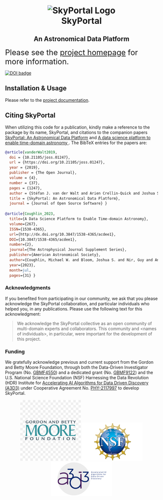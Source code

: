<h1 align="center">
  <br>
  <img
    src="https://github.com/skyportal/skyportal/raw/main/static/images/skyportal_logo.png"
    alt="SkyPortal Logo"
    width="100px"
  />
  <br>
  SkyPortal
  <br>
</h1>

<h2 align="center">
An Astronomical Data Platform
</h2>

<p>
  <span style="font-size: 180%;">
  Please see the <a href="https://skyportal.io">project homepage</a> for more information.
  </span>
</p>

<p>
  <a style="border-width:0" href="https://doi.org/10.21105/joss.01247">
    <img src="http://joss.theoj.org/papers/10.21105/joss.01247/status.svg" alt="DOI badge" >
  </a>
</p>

## Installation & Usage

Please refer to the <a href="https://skyportal.io/docs">project documentation</a>.

## Citing SkyPortal

When utilizing this code for a publication, kindly make a reference to the package by its name, SkyPortal, and citations to the companion papers [SkyPortal: An Astronomical Data Platform](https://joss.theoj.org/papers/10.21105/joss.01247) and [A data science platform to enable time-domain astronomy
](https://iopscience.iop.org/article/10.3847/1538-4365/acdee1). The BibTeX entries for the papers are:
```bibtex
@article{vanderWalt2019,
  doi = {10.21105/joss.01247},
  url = {https://doi.org/10.21105/joss.01247},
  year = {2019},
  publisher = {The Open Journal},
  volume = {4},
  number = {37},
  pages = {1247},
  author = {Stéfan J. van der Walt and Arien Crellin-Quick and Joshua S. Bloom},
  title = {SkyPortal: An Astronomical Data Platform},
  journal = {Journal of Open Source Software} }

@article{Coughlin_2023,
  title={A Data Science Platform to Enable Time-domain Astronomy},
  volume={267},
  ISSN={1538-4365},
  url={http://dx.doi.org/10.3847/1538-4365/acdee1},
  DOI={10.3847/1538-4365/acdee1},
  number={2},
  journal={The Astrophysical Journal Supplement Series},
  publisher={American Astronomical Society},
  author={Coughlin, Michael W. and Bloom, Joshua S. and Nir, Guy and Antier, Sarah and du Laz, Theophile Jegou and van der Walt, Stéfan and Crellin-Quick, Arien and Culino, Thomas and Duev, Dmitry A. and Goldstein, Daniel A. and Healy, Brian F. and Karambelkar, Viraj and Lilleboe, Jada and Shin, Kyung Min and Singer, Leo P. and Ahumada, Tomás and Anand, Shreya and Bellm, Eric C. and Dekany, Richard and Graham, Matthew J. and Kasliwal, Mansi M. and Kostadinova, Ivona and Kiendrebeogo, R. Weizmann and Kulkarni, Shrinivas R. and Jenkins, Sydney and LeBaron, Natalie and Mahabal, Ashish A. and Neill, James D. and Parazin, B. and Peloton, Julien and Perley, Daniel A. and Riddle, Reed and Rusholme, Ben and van Santen, Jakob and Sollerman, Jesper and Stein, Robert and Turpin, D. and Wold, Avery and Amat, Carla and Bonnefon, Adrien and Bonnefoy, Adrien and Flament, Manon and Kerkow, Frank and Kishore, Sulekha and Jani, Shloke and Mahanty, Stephen K. and Liu, Céline and Llinares, Laura and Makarison, Jolyane and Olliéric, Alix and Perez, Inès and Pont, Lydie and Sharma, Vyom},
  year={2023},
  month=jul,
  pages={31} }
```

### Acknowledgments
If you benefited from participating in our community, we ask that you please acknowledge the SkyPortal collaboration, and particular individuals who helped you, in any publications.
Please use the following text for this acknowledgment:
  > We acknowledge the SkyPortal collective as an open community of multi-domain experts and collaborators. This community and \<names of individuals\>, in particular, were important for the development of this project.

### Funding
We gratefully acknowledge previous and current support from the Gordon and Betty Moore Foundation, through both the Data-Driven Investigator Program (No. <a href="https://www.moore.org/grant-detail?grantId=GBMF4550">GBMF4550</a>) and a dedicated grant (No. <a href="https://www.moore.org/grant-detail?grantId=GBMF9122">GBMF9122</a>) and the U.S. National Science Foundation (NSF) Harnessing the Data Revolution (HDR) Institute for <a href="https://a3d3.ai">Accelerating AI Algorithms for Data Driven Discovery (A3D3)</a> under Cooperative Agreement No. <a href="https://www.nsf.gov/awardsearch/showAward?AWD_ID=2117997">PHY-2117997</a> to develop SkyPortal.

<p align="center">
<img src="https://github.com/skyportal/skyportal/blob/main/assets/moore.png" alt="Moore" width="200"/>
<img src="https://github.com/skyportal/skyportal/blob/main/assets/nsf.png" alt="NSF" width="200"/>
<img src="https://github.com/skyportal/skyportal/blob/main/assets/a3d3.png" alt="A3D3" width="200"/>
